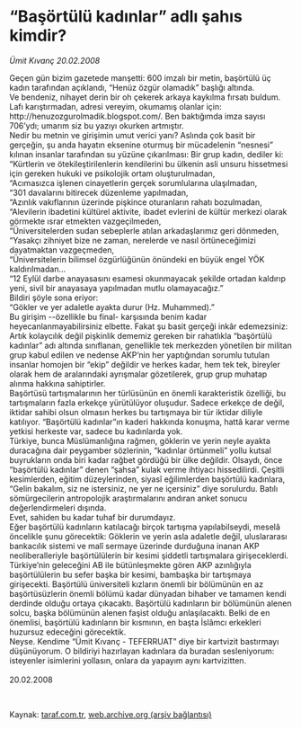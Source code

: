 # “Başörtülü kadınlar” adlı şahıs kimdir?

*Ümit Kıvanç 20.02.2008*

<div class="taraf_structure_2col_1zq">
<div class="margen_n">



 <p>Geçen gün bizim gazetede manşetti: 600 imzalı bir metin, başörtülü üç kadın tarafından açıklandı, “Henüz özgür olamadık” başlığı altında.<br/>
Ve bendeniz, nihayet derin bir oh çekerek arkaya kaykılma fırsatı buldum.<br/>
Lafı karıştırmadan, adresi vereyim, okumamış olanlar için: http://henuzozgurolmadik.blogspot.com/. Ben baktığımda imza sayısı 706’ydı; umarım siz bu yazıyı okurken artmıştır.<br/>
Nedir bu metnin ve girişimin umut verici yanı? Aslında çok basit bir gerçeğin, şu anda hayatın eksenine oturmuş bir mücadelenin “nesnesi” kılınan insanlar tarafından su yüzüne çıkarılması: Bir grup kadın, dediler ki:<br/>
“Kürtlerin ve ötekileştirilenlerin kendilerini bu ülkenin asli unsuru hissetmesi için gereken hukuki ve psikolojik ortam oluşturulmadan,<br/>
“Acımasızca işlenen cinayetlerin gerçek sorumlularına ulaşılmadan,<br/>
“301 davalarını bitirecek düzenleme yapılmadan,<br/>
“Azınlık vakıflarının üzerinde pişkince oturanların rahatı bozulmadan,<br/>
“Alevilerin ibadetini kültürel aktivite, ibadet evlerini de kültür merkezi olarak görmekte ısrar etmekten vazgeçilmeden,<br/>
“Üniversitelerden sudan sebeplerle atılan arkadaşlarımız geri dönmeden,<br/>
“Yasakçı zihniyet bize ne zaman, nerelerde ve nasıl örtüneceğimizi dayatmaktan vazgeçmeden,<br/>
“Üniversitelerin bilimsel özgürlüğünün önündeki en büyük engel YÖK kaldırılmadan… <br/>
“12 Eylül darbe anayasasını esamesi okunmayacak şekilde ortadan kaldırıp yeni, sivil bir anayasaya yapılmadan mutlu olamayacağız.”<br/>
Bildiri şöyle sona eriyor:<br/>
“Gökler ve yer adaletle ayakta durur (Hz. Muhammed).”<br/>
Bu girişim --özellikle bu final- karşısında benim kadar heyecanlanmayabilirsiniz elbette. Fakat şu basit gerçeği inkâr edemezsiniz: Artık kolaycılık değil pişkinlik dememiz gereken bir rahatlıkla “başörtülü kadınlar” adı altında sınıflanan, genellikle tek merkezden yönetilen bir militan grup kabul edilen ve nedense AKP’nin her yaptığından sorumlu tutulan insanlar homojen bir “ekip” değildir ve herkes kadar, hem tek tek, bireyler olarak hem de aralarındaki ayrışmalar gözetilerek, grup grup muhatap alınma hakkına sahiptirler.<br/>
Başörtüsü tartışmalarının her türlüsünün en önemli karakteristik özelliği, bu tartışmaların fazla erkekçe yürütülüyor oluşudur. Sadece erkekçe de değil, iktidar sahibi olsun olmasın herkes bu tartışmaya bir tür iktidar diliyle katılıyor. “Başörtülü kadınlar”ın kaderi hakkında konuşma, hattâ karar verme yetkisi herkeste var, sadece bu kadınlarda yok.<br/>
Türkiye, bunca Müslümanlığına rağmen, göklerin ve yerin neyle ayakta duracağına dair peygamber sözlerinin, “kadınlar örtünmeli” yollu kutsal buyrukların onda biri kadar rağbet gördüğü bir ülke değildir. Olsaydı, önce “başörtülü kadınlar” denen “şahsa” kulak verme ihtiyacı hissedilirdi. Çeşitli kesimlerden, eğitim düzeylerinden, siyasî eğilimlerden başörtülü kadınlara, “Gelin bakalım, siz ne istersiniz, ne yer ne içersiniz” diye sorulurdu. Batılı sömürgecilerin antropolojik araştırmalarını andıran anket sonucu değerlendirmeleri dışında.<br/>
Evet, sahiden bu kadar tuhaf bir durumdayız.<br/>
Eğer başörtülü kadınların katılacağı birçok tartışma yapılabilseydi, meselâ öncelikle şunu görecektik: Göklerin ve yerin asla adaletle değil, uluslararası bankacılık sistemi ve malî sermaye üzerinde durduğuna inanan AKP neoliberalleriyle başörtülülerin bir kesimi şiddetli tartışmalara girişeceklerdi. Türkiye’nin geleceğini AB ile bütünleşmekte gören AKP azınlığıyla başörtülülerin bu sefer başka bir kesimi, bambaşka bir tartışmaya girişecekti. Başörtülü üniversiteli kızların önemli bir bölümünün en az başörtüsüzlerin önemli bölümü kadar dünyadan bihaber ve tamamen kendi derdinde olduğu ortaya çıkacaktı. Başörtülü kadınların bir bölümünün alenen solcu, başka bölümünün alenen faşist olduğu anlaşılacaktı. Belki de en önemlisi, başörtülü kadınların bir kısmının, en başta İslâmcı erkekleri huzursuz edeceğini görecektik.<br/>
Neyse. Kendime “Ümit Kıvanç - TEFERRUAT” diye bir kartvizit bastırmayı düşünüyorum. O bildiriyi hazırlayan kadınlara da buradan sesleniyorum: isteyenler isimlerini yollasın, onlara da yapayım aynı kartvizitten.<br/>
<br/>
20.02.2008</p>

<br/>


<div id="taraf_not">
</div>

</div>


</div>

Kaynak: [taraf.com.tr](http://taraf.com.tr:80/makale/32.htm), [web.archive.org (arşiv bağlantısı)](http://web.archive.org/web/20090127053310/http://taraf.com.tr:80/makale/32.htm)
